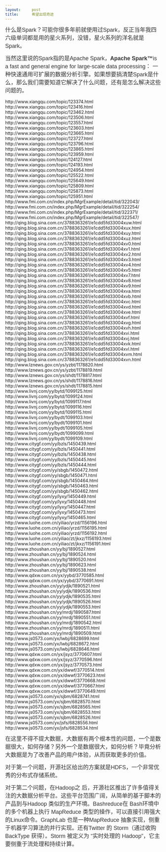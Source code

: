 ```yaml
---
layout:     post
title:      希望出现奇迹
---
```

<div id="article_content" class="article_content clearfix csdn-tracking-statistics" data-pid="blog" data-mod="popu_307" data-dsm="post">
								            <link rel="stylesheet" href="https://csdnimg.cn/release/phoenix/template/css/ck_htmledit_views-f76675cdea.css">
						<div class="htmledit_views" id="content_views">
                
<p style="color:rgb(51,51,51);font-family:Arial;font-size:14px;line-height:26px;">
<span style="font-size:18px;">什么是Spark？可能你很多年前就使用过Spark，反正当年我四六级单词都是用的星火系列，没错，星火系列的洋名就是Spark。</span></p>
<p style="color:rgb(51,51,51);font-family:Arial;font-size:14px;line-height:26px;">
<span style="font-size:18px;">当然这里说的Spark指的是Apache Spark，<strong>Apache Spark™</strong>is a fast and general engine for large-scale data processing： 一种快速通用可扩展的数据分析引擎。如果想要搞清楚Spark是什么，那么我们需要知道它解决了什么问题，还有是怎么解决这些问题的。</span></p>
http://www.xiangqu.com/topic/123374.html<br>
http://www.xiangqu.com/topic/123416.html<br>
http://www.xiangqu.com/topic/123462.html<br>
http://www.xiangqu.com/topic/123506.html<br>
http://www.xiangqu.com/topic/123557.html<br>
http://www.xiangqu.com/topic/123603.html<br>
http://www.xiangqu.com/topic/123665.html<br>
http://www.xiangqu.com/topic/123727.html<br>
http://www.xiangqu.com/topic/123796.html<br>
http://www.xiangqu.com/topic/123865.html<br>
http://www.xiangqu.com/topic/123959.html<br>
http://www.xiangqu.com/topic/124127.html<br>
http://www.xiangqu.com/topic/124193.html<br>
http://www.xiangqu.com/topic/124954.html<br>
http://www.xiangqu.com/topic/125522.html<br>
http://www.xiangqu.com/topic/125649.html<br>
http://www.xiangqu.com/topic/125809.html<br>
http://www.xiangqu.com/topic/125873.html<br>
http://www.xiangqu.com/topic/125951.html<br>
http://www.fmi.com.cn/index.php/MgrExample/detail/tid/322043/<br>
http://www.fmi.com.cn/index.php/MgrExample/detail/tid/322254/<br>
http://www.fmi.com.cn/index.php/MgrExample/detail/tid/322371/<br>
http://www.fmi.com.cn/index.php/MgrExample/detail/tid/322547/<br>
http://qing.blog.sina.com.cn/3788363261/e1cdd5fd33004xuw.html<br>
http://qing.blog.sina.com.cn/3788363261/e1cdd5fd33004xux.html<br>
http://qing.blog.sina.com.cn/3788363261/e1cdd5fd33004xuy.html<br>
http://qing.blog.sina.com.cn/3788363261/e1cdd5fd33004xuz.html<br>
http://qing.blog.sina.com.cn/3788363261/e1cdd5fd33004xv0.html<br>
http://qing.blog.sina.com.cn/3788363261/e1cdd5fd33004xv1.html<br>
http://qing.blog.sina.com.cn/3788363261/e1cdd5fd33004xv2.html<br>
http://qing.blog.sina.com.cn/3788363261/e1cdd5fd33004xv3.html<br>
http://qing.blog.sina.com.cn/3788363261/e1cdd5fd33004xv4.html<br>
http://qing.blog.sina.com.cn/3788363261/e1cdd5fd33004xv5.html<br>
http://qing.blog.sina.com.cn/3788363261/e1cdd5fd33004xv7.html<br>
http://qing.blog.sina.com.cn/3788363261/e1cdd5fd33004xv8.html<br>
http://qing.blog.sina.com.cn/3788363261/e1cdd5fd33004xv9.html<br>
http://qing.blog.sina.com.cn/3788363261/e1cdd5fd33004xva.html<br>
http://qing.blog.sina.com.cn/3788363261/e1cdd5fd33004xvb.html<br>
http://qing.blog.sina.com.cn/3788363261/e1cdd5fd33004xvc.html<br>
http://qing.blog.sina.com.cn/3788363261/e1cdd5fd33004xvd.html<br>
http://qing.blog.sina.com.cn/3788363261/e1cdd5fd33004xve.html<br>
http://qing.blog.sina.com.cn/3788363261/e1cdd5fd33004xvf.html<br>
http://qing.blog.sina.com.cn/3788363261/e1cdd5fd33004xvg.html<br>
http://qing.blog.sina.com.cn/3788363261/e1cdd5fd33004xvh.html<br>
http://qing.blog.sina.com.cn/3788363261/e1cdd5fd33004xvi.html<br>
http://qing.blog.sina.com.cn/3788363261/e1cdd5fd33004xvj.html<br>
http://qing.blog.sina.com.cn/3788363261/e1cdd5fd33004xvk.html<br>
http://qing.blog.sina.com.cn/3788363261/e1cdd5fd33004xvl.html<br>
http://qing.blog.sina.com.cn/3788363261/e1cdd5fd33004xvm.html<br>
http://qing.blog.sina.com.cn/3788363261/e1cdd5fd33004xvn.html<br>
http://www.lznews.gov.cn/ys/yzbt/1178820.html<br>
http://www.lznews.gov.cn/ys/yzbt/1178819.html<br>
http://www.lznews.gov.cn/ys/shdt/1178817.html<br>
http://www.lznews.gov.cn/ys/shdt/1178816.html<br>
http://www.lznews.gov.cn/ys/shdt/1178815.html<br>
http://www.livnj.com/yy/bytd/1099125.html<br>
http://www.livnj.com/yy/bytd/1099124.html<br>
http://www.livnj.com/yy/bytd/1099117.html<br>
http://www.livnj.com/yy/bytd/1099116.html<br>
http://www.livnj.com/yy/bytd/1099115.html<br>
http://www.livnj.com/yy/bydt/1099103.html<br>
http://www.livnj.com/yy/bydt/1099101.html<br>
http://www.livnj.com/yy/bydt/1099105.html<br>
http://www.livnj.com/yy/bydt/1099099.html<br>
http://www.livnj.com/yy/bydt/1099109.html<br>
http://www.citygf.com/yy/bzls/1450439.html<br>
http://www.citygf.com/yy/bzls/1450441.html<br>
http://www.citygf.com/yy/bzls/1450438.html<br>
http://www.citygf.com/yy/bzls/1450445.html<br>
http://www.citygf.com/yy/bzls/1450444.html<br>
http://www.citygf.com/yy/sbgb/1450472.html<br>
http://www.citygf.com/yy/sbgb/1450471.html<br>
http://www.citygf.com/yy/sbgb/1450464.html<br>
http://www.citygf.com/yy/sbgb/1450463.html<br>
http://www.citygf.com/yy/sbgb/1450462.html<br>
http://www.citygf.com/yy/lyxy/1450449.html<br>
http://www.citygf.com/yy/lyxy/1450448.html<br>
http://www.citygf.com/yy/lyxy/1450447.html<br>
http://www.citygf.com/yy/lyxy/1450473.html<br>
http://www.citygf.com/yy/lyxy/1450465.html<br>
http://www.luohe.com.cn/yiliao/yrzd/1156196.html<br>
http://www.luohe.com.cn/yiliao/yrzd/1156195.html<br>
http://www.luohe.com.cn/yiliao/yrzd/1156192.html<br>
http://www.luohe.com.cn/yiliao/zt/jkxz/1156193.html<br>
http://www.luohe.com.cn/yiliao/zt/jkxz/1156191.html<br>
http://www.zhoushan.cn/yy/bj/1890527.html<br>
http://www.zhoushan.cn/yy/bj/1890524.html<br>
http://www.zhoushan.cn/yy/bj/1890520.html<br>
http://www.zhoushan.cn/yy/bj/1890623.html<br>
http://www.zhoushan.cn/yy/bj/1890538.html<br>
http://www.qdxw.com.cn/yx/yybd/3770585.html<br>
http://www.qdxw.com.cn/yx/yybd/3770691.html<br>
http://www.zhoushan.cn/yy/ydjk/1890521.html<br>
http://www.zhoushan.cn/yy/ydjk/1890536.html<br>
http://www.zhoushan.cn/yy/ydjk/1890535.html<br>
http://www.zhoushan.cn/yy/ydjk/1890526.html<br>
http://www.zhoushan.cn/yy/ydjk/1890553.html<br>
http://www.zhoushan.cn/yy/mrdj/1890587.html<br>
http://www.zhoushan.cn/yy/mrdj/1890551.html<br>
http://www.zhoushan.cn/yy/mrdj/1890542.html<br>
http://www.zhoushan.cn/yy/mrdj/1890511.html<br>
http://www.zhoushan.cn/yy/mrdj/1890509.html<br>
http://www.js0573.com/yx/lwbj/6828699.html<br>
http://www.js0573.com/yx/lwbj/6828672.html<br>
http://www.js0573.com/yx/lwbj/6828646.html<br>
http://www.qdxw.com.cn/yx/jsyz/3770607.html<br>
http://www.qdxw.com.cn/yx/jsyz/3770596.html<br>
http://www.qdxw.com.cn/yx/jsyz/3770573.html<br>
http://www.qdxw.com.cn/yx/dwwf/3770514.html<br>
http://www.qdxw.com.cn/yx/dwwf/3770623.html<br>
http://www.qdxw.com.cn/yx/dwwf/3770668.html<br>
http://www.qdxw.com.cn/yx/dwwf/3770667.html<br>
http://www.qdxw.com.cn/yx/dwwf/3770649.html<br>
http://www.js0573.com/yx/sjbm/6828741.html<br>
http://www.js0573.com/yx/sjbm/6828570.html<br>
http://www.js0573.com/yx/sjbm/6828565.html<br>
http://www.js0573.com/yx/sjbm/6828553.html<br>
http://www.js0573.com/yx/sjbm/6828526.html<br>
http://www.js0573.com/yx/jsfs/6828556.html<br>
http://www.js0573.com/yx/jsfs/6828534.html
<p style="color:rgb(51,51,51);font-family:Arial;font-size:14px;line-height:26px;">
<span style="font-size:18px;">在这里不得不提大数据，大数据有两个根本性的问题，一个是数据很大，如何存储？另外一个是数据很大，如何分析？毕竟分析大数据是为了改善产品的用户体验，从而获取更多的价值。</span></p>
<p style="color:rgb(51,51,51);font-family:Arial;font-size:14px;line-height:26px;">
<span style="font-size:18px;">对于第一个问题，开源社区给出的方案就是HDFS，一个非常优秀的分布式存储系统。</span></p>
<p style="color:rgb(51,51,51);font-family:Arial;font-size:14px;line-height:26px;">
<span style="font-size:18px;">对于第二个问题，在Hadoop之 后，开源社区推出了许多值得关注的大数据分析平台。这些平台范围广阔，从简单的基于脚本的产品到与Hadoop 类似的生产环境。Bashreduce在 Bash环境中的多个机器上执行 MapReduce 类型的操作，可以直接引用强大的Linux命令。GraphLab 也是一种MapReduce 抽象实现，侧重于机器学习算法的并行实现。还有Twitter 的 Storm（通过收购 BackType 获得）。Storm 被定义为
 “实时处理的 Hadoop”，它主要侧重于流处理和持续计算。</span></p>
            </div>
                </div>